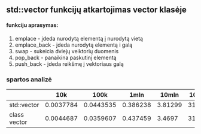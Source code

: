 ## std::vector funkcijų atkartojimas vector klasėje

#### funkciju aprasymas:
1. emplace - įdeda nurodytą elementą į nurodytą vietą
2. emplace_back - įdeda nurodytą elementą i galą
3. swap - sukeicia dviejų veiktorių duomenis
4. pop_back - panaikina paskutinį elementą
5. push_back - įdeda reikšmę į vektoriaus galą

### spartos analizė
 
|            |    10k    |    100k   |   1mln   |   10mln |  100mln |
|------------|-----------|-----------|----------|---------|---------|
|std::vector | 0.0037784 | 0.0443535 | 0.386238 | 3.81299 | 31.8613 |
|class vector| 0.0044687 | 0.0359607 | 0.437459 | 3.4697  | 31.9084 |
